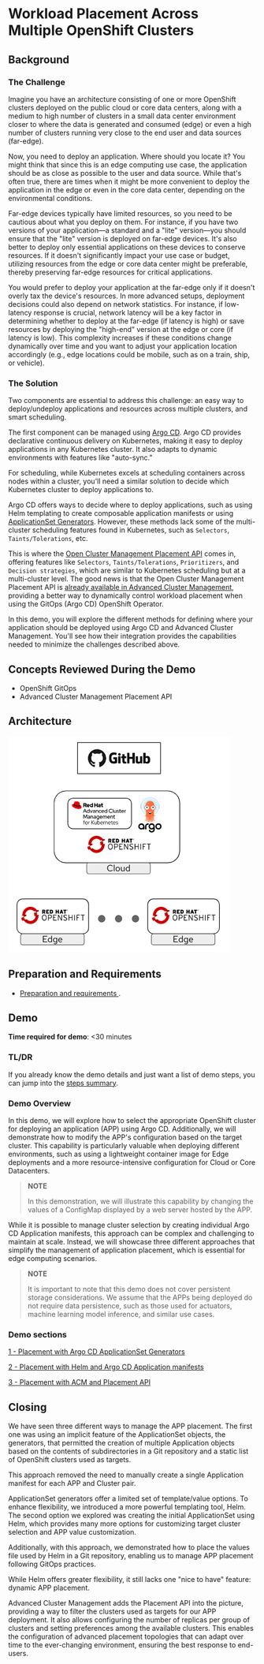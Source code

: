 # Workload Placement Across Multiple OpenShift Clusters

## Background

### The Challenge

Imagine you have an architecture consisting of one or more OpenShift clusters deployed on the public cloud or core data centers, along with a medium to high number of clusters in a small data center environment closer to where the data is generated and consumed (edge) or even a high number of clusters running very close to the end user and data sources (far-edge).

Now, you need to deploy an application. Where should you locate it? You might think that since this is an edge computing use case, the application should be as close as possible to the user and data source. While that's often true, there are times when it might be more convenient to deploy the application in the edge or even in the core data center, depending on the environmental conditions.

Far-edge devices typically have limited resources, so you need to be cautious about what you deploy on them. For instance, if you have two versions of your application—a standard and a "lite" version—you should ensure that the "lite" version is deployed on far-edge devices. It's also better to deploy only essential applications on these devices to conserve resources. If it doesn't significantly impact your use case or budget, utilizing resources from the edge or core data center might be preferable, thereby preserving far-edge resources for critical applications.

You would prefer to deploy your application at the far-edge only if it doesn't overly tax the device's resources. In more advanced setups, deployment decisions could also depend on network statistics. For instance, if low-latency response is crucial, network latency will be a key factor in determining whether to deploy at the far-edge (if latency is high) or save resources by deploying the "high-end" version at the edge or core (if latency is low). This complexity increases if these conditions change dynamically over time and you want to adjust your application location accordingly (e.g., edge locations could be mobile, such as on a train, ship, or vehicle).

### The Solution

Two components are essential to address this challenge: an easy way to deploy/undeploy applications and resources across multiple clusters, and smart scheduling.

The first component can be managed using [Argo CD](https://www.redhat.com/en/topics/devops/what-is-argocd). Argo CD provides declarative continuous delivery on Kubernetes, making it easy to deploy applications in any Kubernetes cluster. It also adapts to dynamic environments with features like "auto-sync."

For scheduling, while Kubernetes excels at scheduling containers across nodes within a cluster, you'll need a similar solution to decide which Kubernetes cluster to deploy applications to.

Argo CD offers ways to decide where to deploy applications, such as using Helm templating to create composable application manifests or using [ApplicationSet Generators](https://argo-cd.readthedocs.io/en/stable/operator-manual/applicationset/Generators/). However, these methods lack some of the multi-cluster scheduling features found in Kubernetes, such as `Selectors`, `Taints/Tolerations`, etc.

This is where the [Open Cluster Management Placement API](https://open-cluster-management.io/concepts/placement/) comes in, offering features like `Selectors`, `Taints/Tolerations`, `Prioritizers`, and `Decision strategies`, which are similar to Kubernetes scheduling but at a multi-cluster level. The good news is that the Open Cluster Management Placement API is [already available in Advanced Cluster Management](https://www.redhat.com/en/blog/using-the-open-cluster-management-placement-for-multicluster-scheduling), providing a better way to dynamically control workload placement when using the GitOps (Argo CD) OpenShift Operator.

In this demo, you will explore the different methods for defining where your application should be deployed using Argo CD and Advanced Cluster Management. You'll see how their integration provides the capabilities needed to minimize the challenges described above.

## Concepts Reviewed During the Demo

* OpenShift GitOps
* Advanced Cluster Management Placement API

## Architecture

![](doc/images/architecture.png)


## Preparation and Requirements

* [Preparation and requirements ](doc/00-preparation.md).

## Demo

**Time required for demo**: <30 minutes

### TL/DR

If you already know the demo details and just want a list of demo steps, you can jump into the [steps summary](doc/steps-summary.md).


### Demo Overview

In this demo, we will explore how to select the appropriate OpenShift cluster for deploying an application (APP) using Argo CD. Additionally, we will demonstrate how to modify the APP's configuration based on the target cluster. This capability is particularly valuable when deploying different environments, such as using a lightweight container image for Edge deployments and a more resource-intensive configuration for Cloud or Core Datacenters.

> **NOTE**
> 
> In this demonstration, we will illustrate this capability by changing the values of a ConfigMap displayed by a web server hosted by the APP.

While it is possible to manage cluster selection by creating individual Argo CD Application manifests, this approach can be complex and challenging to maintain at scale. Instead, we will showcase three different approaches that simplify the management of application placement, which is essential for edge computing scenarios.

> **NOTE**
> 
> It is important to note that this demo does not cover persistent storage considerations. We assume that the APPs being deployed do not require data persistence, such as those used for actuators, machine learning model inference, and similar use cases.


### Demo sections

 [1 - Placement with Argo CD ApplicationSet Generators](doc/01-generators.md)

 [2 - Placement with Helm and Argo CD Application manifests](doc/02-helm.md)

 [3 - Placement with ACM and Placement API](doc/03-placement.md)



## Closing

We have seen three different ways to manage the APP placement. The first one was using an implicit feature of the ApplicationSet objects, the generators, that permitted the creation of multiple Application objects based on the contents of subdirectories in a Git repository and a static list of OpenShift clusters used as targets.

This approach removed the need to manually create a single Application manifest for each APP and Cluster pair.

ApplicationSet generators offer a limited set of template/value options. To enhance flexibility, we introduced a more powerful templating tool, Helm. The second option we explored was creating the initial ApplicationSet using Helm, which provides many more options for customizing target cluster selection and APP value customization.

Additionally, with this approach, we demonstrated how to place the values file used by Helm in a Git repository, enabling us to manage APP placement following GitOps practices.

While Helm offers greater flexibility, it still lacks one "nice to have" feature: dynamic APP placement.

Advanced Cluster Management adds the Placement API into the picture, providing a way to filter the clusters used as targets for our APP deployment. It also allows configuring the number of replicas per group of clusters and setting preferences among the available clusters. This enables the configuration of advanced placement topologies that can adapt over time to the ever-changing environment, ensuring the best response to end-users.


